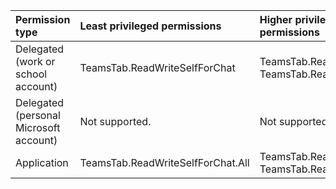 |Permission type|Least privileged permissions|Higher privileged permissions|
|:---|:---|:---|
|Delegated (work or school account)|TeamsTab.ReadWriteSelfForChat|TeamsTab.ReadWriteForChat, TeamsTab.ReadWrite.All|
|Delegated (personal Microsoft account)|Not supported.|Not supported.|
|Application|TeamsTab.ReadWriteSelfForChat.All|TeamsTab.ReadWriteForChat, TeamsTab.ReadWrite.All|